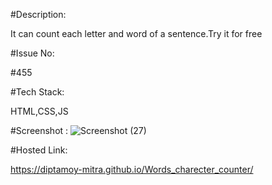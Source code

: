 #Description:

It can count each letter and word of a sentence.Try it for free

#Issue No:

#455

#Tech Stack:

HTML,CSS,JS

#Screenshot :
![Screenshot (27)](https://user-images.githubusercontent.com/91617575/215264276-a7ee3492-a6d5-4549-8fe7-369490980ceb.png)

#Hosted Link:

https://diptamoy-mitra.github.io/Words_charecter_counter/

